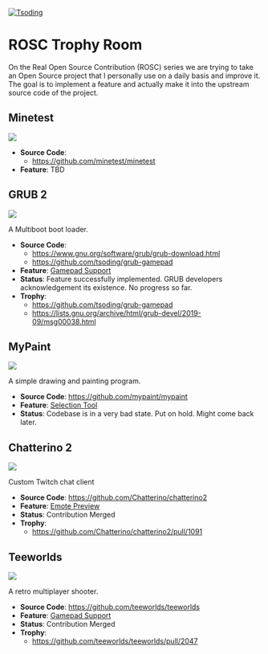 [![Tsoding](https://img.shields.io/badge/twitch.tv-tsoding-purple?logo=twitch&style=for-the-badge)](https://www.twitch.tv/tsoding)
# ROSC Trophy Room

On the Real Open Source Contribution (ROSC) series we are trying to
take an Open Source project that I personally use on a daily basis and
improve it. The goal is to implement a feature and actually make it
into the upstream source code of the project.

## Minetest

![](https://img.shields.io/badge/in%20progress-blue?style=for-the-badge)

- **Source Code**:
  - https://github.com/minetest/minetest
- **Feature**: TBD

## GRUB 2

![](https://img.shields.io/badge/paused-grey?style=for-the-badge)

A Multiboot boot loader.

- **Source Code**:
  - https://www.gnu.org/software/grub/grub-download.html
  - https://github.com/tsoding/grub-gamepad
- **Feature**: [Gamepad Support](https://steamcommunity.com/groups/steamuniverse/discussions/0/558751660797029626/)
- **Status**: Feature successfully implemented. GRUB developers
  acknowledgement its existence. No progress so far.
- **Trophy**:
  - https://github.com/tsoding/grub-gamepad
  - https://lists.gnu.org/archive/html/grub-devel/2019-09/msg00038.html

## MyPaint

![](https://img.shields.io/badge/paused-grey?style=for-the-badge)

A simple drawing and painting program.

- **Source Code**: https://github.com/mypaint/mypaint
- **Feature**: [Selection Tool](https://github.com/mypaint/mypaint/issues/31)
- **Status**: Codebase is in a very bad state. Put on hold. Might come
  back later.

## Chatterino 2

![](https://img.shields.io/badge/success-green?style=for-the-badge)

Custom Twitch chat client

- **Source Code**: https://github.com/Chatterino/chatterino2
- **Feature**: [Emote Preview](https://github.com/Chatterino/chatterino2/issues/976)
- **Status**: Contribution Merged
- **Trophy**:
  - https://github.com/Chatterino/chatterino2/pull/1091

## Teeworlds

![](https://img.shields.io/badge/success-green?style=for-the-badge)

A retro multiplayer shooter.

- **Source Code**: https://github.com/teeworlds/teeworlds
- **Feature**: [Gamepad Support](https://github.com/teeworlds/teeworlds/issues/40)
- **Status**: Contribution Merged
- **Trophy**:
  - https://github.com/teeworlds/teeworlds/pull/2047
